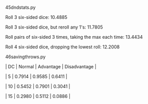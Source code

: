 45dndstats.py

Roll 3 six-sided dice: 10.4885

Roll 3 six-sided dice, but reroll any 1's: 11.7805

Roll pairs of six-sided 3 times, taking the max each time: 13.4434

Roll 4 six-sided dice, dropping the lowest roll: 12.2008

46savingthrows.py

| DC | Normal | Advantage | Disadvantage |

| 5 | 0.7914 | 0.9585 | 0.6411 |

| 10 | 0.5452 | 0.7901 | 0.3041 |

| 15 | 0.2980 | 0.5112 | 0.0886 |

